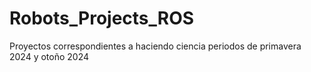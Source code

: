 # Robots_Projects_ROS
Proyectos correspondientes a haciendo ciencia periodos de primavera 2024 y otoño 2024
